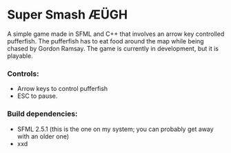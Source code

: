 # Super Smash ÆÜGH
A simple game made in SFML and C++ that involves an arrow key controlled pufferfish. The pufferfish has to eat food around the map while being chased by Gordon Ramsay. The game is currently in development, but it is playable.

### Controls:
* Arrow keys to control pufferfish
* ESC to pause.

### Build dependencies:
* SFML 2.5.1 (this is the one on my system; you can probably get away with an older one)
* xxd
